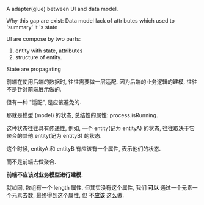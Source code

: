 A adapter(glue) between UI and data model.

Why this gap are exist:
Data model lack of attributes which used to 'summary' it 's state

UI are compose by two parts: 
1. entity with state, attributes
2. structure of entity.

State are propagating

前端在使用后端的数据时, 往往需要做一层适配, 因为后端的业务逻辑的建模, 往往不是针对前端展示做的.

但有一种 "适配", 是应该避免的.

那就是模型 (model) 的状态, 总结性的属性: process.isRunning.

这种状态往往具有传递性, 例如, 一个 entity(记为 entityA) 的状态, 往往取决于它聚合的其他 entity(记为 entityB) 的状态.

这个时候, entityA 和 entityB 有应该有一个属性, 表示他们的状态.

而不是前端去做聚合.

**前端不应该对业务模型进行建模.**

就如同, 数组有一个 length 属性, 但其实没有这个属性, 我们 **可以** 通过一个元素一个元素去数, 最终得到这个属性, 但 **不应该** 这么做.
